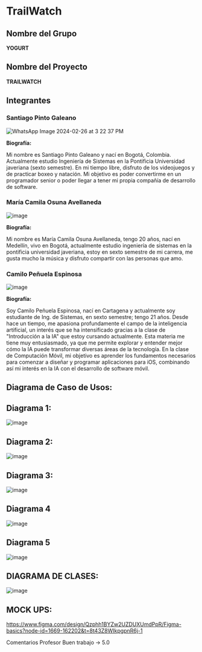 # TrailWatch

## Nombre del Grupo
**YOGURT**

## Nombre del Proyecto
**TRAILWATCH**

## Integrantes

### Santiago Pinto Galeano
![WhatsApp Image 2024-02-26 at 3 22 37 PM](https://github.com/user-attachments/assets/dcf0af7b-8292-4f98-a702-7675f4635964)

**Biografía:**  

Mi nombre es Santiago Pinto Galeano y nací en Bogotá, Colombia. Actualmente estudio Ingeniería de Sistemas en la Pontificia Universidad javeriana (sexto semestre). En mi tiempo libre, disfruto de los videojuegos y de practicar boxeo y natación. Mi objetivo es poder convertirme en un programador senior o poder llegar a tener mi propia compañía de desarrollo de software.

### María Camila Osuna Avellaneda
![image](https://github.com/user-attachments/assets/59a54de6-bd69-4d03-80e2-987552117277)


**Biografía:**  

Mi nombre es María Camila Osuna Avellaneda, tengo 20 años, nací en Medellín, vivo en Bogotá, actualmente estudio ingeniería de sistemas en la pontificia universidad javeriana, estoy en sexto semestre de mi carrera, me gusta mucho la música y disfruto compartir con las personas que amo.


### Camilo Peñuela Espinosa

![image](https://github.com/user-attachments/assets/d6351499-c374-45c5-91e2-36aabc3f7c86)


**Biografía:**  

Soy Camilo Peñuela Espinosa, nací en Cartagena y actualmente soy estudiante de Ing. de Sistemas, en sexto semestre; tengo 21 años. Desde hace un tiempo, me apasiona profundamente el campo de la inteligencia artificial, un interés que se ha intensificado gracias a la clase de "Introducción a la IA" que estoy cursando actualmente. Esta materia me tiene muy entusiasmado, ya que me permite explorar y entender mejor cómo la IA puede transformar diversas áreas de la tecnología. En la clase de Computación Móvil, mi objetivo es aprender los fundamentos necesarios para comenzar a diseñar y programar aplicaciones para iOS, combinando así mi interés en la IA con el desarrollo de software móvil. 



## Diagrama de Caso de Usos:

## Diagrama 1:
![image](https://github.com/user-attachments/assets/d5352979-c30f-4be4-978f-cb0e22bac4c0)

## Diagrama 2: 
![image](https://github.com/user-attachments/assets/a49c0a23-967d-49cf-9aba-101487db2149)

## Diagrama 3:
![image](https://github.com/user-attachments/assets/524f6f6f-ce3e-40d2-903f-50dda7f2beec)

## Diagrama 4
![image](https://github.com/user-attachments/assets/bf9ffe03-3277-4c52-a686-63cee8bd5ebf)

## Diagrama 5
![image](https://github.com/user-attachments/assets/46a8ef1a-67cd-4bef-aa7f-5f39a561336c)





## DIAGRAMA DE CLASES:

![image](https://github.com/user-attachments/assets/a1a9fde3-25ad-4224-b32c-ec139c2c723e)

## MOCK UPS:
https://www.figma.com/design/Qzphh1BYZw2UZDUXUmdPpR/Figma-basics?node-id=1669-162202&t=8t43Z8WIkpgpnR6j-1

Comentarios Profesor
Buen trabajo -> 5.0
